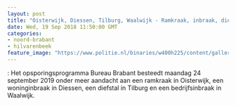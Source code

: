 ```yaml
---
layout: post
title: "Oisterwijk, Diessen, Tilburg, Waalwijk - Ramkraak, inbraak, diefstal en een bedrijfsinbraak in Bureau Brabant"
date: Wed, 19 Sep 2018 11:50:00 GMT
categories: 
- noord-brabant 
- hilvarenbeek 
feature_image: "https://www.politie.nl/binaries/w400h225/content/gallery/politie/nieuws/2018/september/08-zw/bb-oisterwijk.jpg"
---
```


:  Het opsporingsprogramma Bureau Brabant besteedt maandag 24 september 2019 onder meer aandacht aan een ramkraak in Oisterwijk, een woninginbraak in Diessen, een diefstal in Tilburg en een bedrijfsinbraak in Waalwijk.

